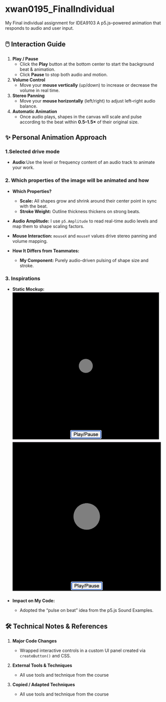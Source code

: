 # xwan0195_FinalIndividual
My Final individual assignment for IDEA9103
A p5.js–powered animation that responds to audio and user input.  

## 🖱️ Interaction Guide
1. **Play / Pause**  
   - Click the **Play** button at the bottom center to start the background beat & animation.  
   - Click **Pause** to stop both audio and motion.
2. **Volume Control**  
   - Move your **mouse vertically** (up/down) to increase or decrease the volume in real time.
3. **Stereo Panning**  
   - Move your **mouse horizontally** (left/right) to adjust left–right audio balance.
4. **Automatic Animation**  
   - Once audio plays, shapes in the canvas will scale and pulse according to the beat within **0.5–1.5×** of their original size.

## ✨ Personal Animation Approach
### 1.Selected drive mode
- **Audio**:Use the level or frequency content of an audio track to animate your work.

### 2. Which properties of the image will be animated and how
- **Which Properties?**  
  - **Scale:** All shapes grow and shrink around their center point in sync with the beat.  
  - **Stroke Weight:** Outline thickness thickens on strong beats.

- **Audio Amplitude:** I use `p5.Amplitude` to read real-time audio levels and map them to shape scaling factors.
- **Mouse Interaction:** `mouseX` and `mouseY` values drive stereo panning and volume mapping.

- **How It Differs from Teammates:**  
  - **My Component:** Purely audio-driven pulsing of shape size and stroke.

### 3. Inspirations
- **Static Mockup:**  
  ![inspiration-static](assets/1.png)
  ![inspiration-static](assets/2.png)

- **Impact on My Code:**  
  - Adopted the “pulse on beat” idea from the p5.js Sound Examples.

## 🛠️ Technical Notes & References
1. **Major Code Changes**
   - Wrapped interactive controls in a custom UI panel created via `createButton()` and CSS.

2. **External Tools & Techniques**  
   - All use tools and technique from the course

3. **Copied / Adapted Techniques**
   - All use tools and technique from the course